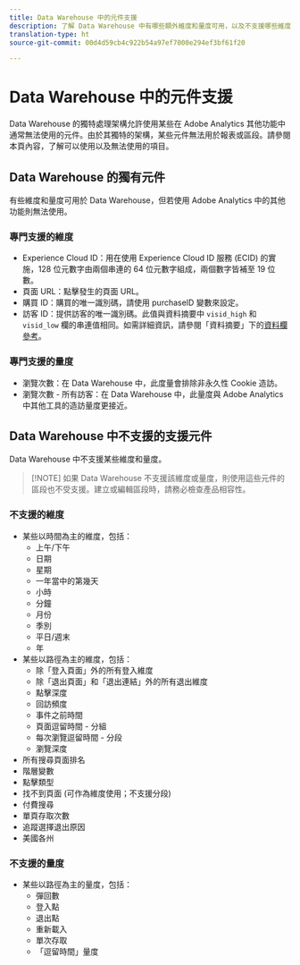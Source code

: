 ```yaml
---
title: Data Warehouse 中的元件支援
description: 了解 Data Warehouse 中有哪些額外維度和量度可用，以及不支援哪些維度和量度。
translation-type: ht
source-git-commit: 00d4d59cb4c922b54a97ef7000e294ef3bf61f20

---
```



# Data Warehouse 中的元件支援

Data Warehouse 的獨特處理架構允許使用某些在 Adobe Analytics 其他功能中通常無法使用的元件。由於其獨特的架構，某些元件無法用於報表或區段。請參閱本頁內容，了解可以使用以及無法使用的項目。

## Data Warehouse 的獨有元件

有些維度和量度可用於 Data Warehouse，但若使用 Adobe Analytics 中的其他功能則無法使用。

### 專門支援的維度

* Experience Cloud ID：用在使用 Experience Cloud ID 服務 (ECID) 的實施，128 位元數字由兩個串連的 64 位元數字組成，兩個數字皆補至 19 位數。
* 頁面 URL：點擊發生的頁面 URL。
* 購買 ID：購買的唯一識別碼，請使用 purchaseID 變數來設定。
* 訪客 ID：提供訪客的唯一識別碼。此值與資料摘要中 `visid_high` 和 `visid_low` 欄的串連值相同。如需詳細資訊，請參閱「資料摘要」下的[資料欄參考](../analytics-data-feed/c-df-contents/datafeeds-reference.md)。

### 專門支援的量度

* 瀏覽次數：在 Data Warehouse 中，此度量會排除非永久性 Cookie 造訪。
* 瀏覽次數 - 所有訪客：在 Data Warehouse 中，此量度與 Adobe Analytics 中其他工具的造訪量度更接近。

## Data Warehouse 中不支援的支援元件

Data Warehouse 中不支援某些維度和量度。

> [!NOTE] 如果 Data Warehouse 不支援該維度或量度，則使用這些元件的區段也不受支援。建立或編輯區段時，請務必檢查產品相容性。

### 不支援的維度

* 某些以時間為主的維度，包括：
   * 上午/下午
   * 日期
   * 星期
   * 一年當中的第幾天
   * 小時
   * 分鐘
   * 月份
   * 季別
   * 平日/週末
   * 年
* 某些以路徑為主的維度，包括：
   * 除「登入頁面」外的所有登入維度
   * 除「退出頁面」和「退出連結」外的所有退出維度
   * 點擊深度
   * 回訪頻度
   * 事件之前時間
   * 頁面逗留時間 - 分組
   * 每次瀏覽逗留時間 - 分段
   * 瀏覽深度
* 所有搜尋頁面排名
* 階層變數
* 點擊類型
* 找不到頁面 (可作為維度使用；不支援分段)
* 付費搜尋
* 單頁存取次數
* 追蹤選擇退出原因
* 美國各州

### 不支援的量度

* 某些以路徑為主的量度，包括：
   * 彈回數
   * 登入點
   * 退出點
   * 重新載入
   * 單次存取
   * 「逗留時間」量度
